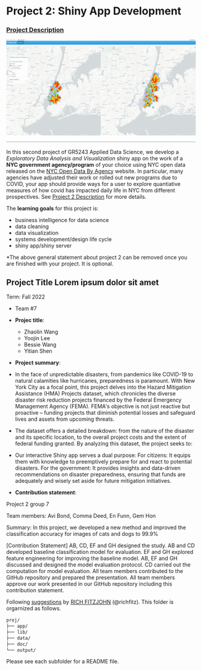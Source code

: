 # Project 2: Shiny App Development

### [Project Description](doc/project2_desc.md)

![screenshot](doc/figs/map.jpg)

In this second project of GR5243 Applied Data Science, we develop a *Exploratory Data Analysis and Visualization* shiny app on the work of a **NYC government agency/program** of your choice using NYC open data released on the [NYC Open Data By Agency](https://opendata.cityofnewyork.us/data/) website. In particular, many agencies have adjusted their work or rolled out new programs due to COVID, your app should provide ways for a user to explore quantiative measures of how covid has impacted daily life in NYC from different prospectives. See [Project 2 Description](doc/project2_desc.md) for more details.  

The **learning goals** for this project is:

- business intelligence for data science
- data cleaning
- data visualization
- systems development/design life cycle
- shiny app/shiny server

*The above general statement about project 2 can be removed once you are finished with your project. It is optional.

## Project Title Lorem ipsum dolor sit amet
Term: Fall 2022

+ Team #7
+ **Projec title**: 
	+ Zhaolin Wang
	+ Yoojin Lee
	+ Bessie Wang
	+ Yitian Shen

+ **Project summary**:
+ In the face of unpredictable disasters, from pandemics like COVID-19 to natural calamities like hurricanes, preparedness is paramount. With New York City as a focal point, this project delves into the Hazard Mitigation Assistance (HMA) Projects dataset, which chronicles the diverse disaster risk reduction projects financed by the Federal Emergency Management Agency (FEMA). FEMA's objective is not just reactive but proactive – funding projects that diminish potential losses and safeguard lives and assets from upcoming threats.

+ The dataset offers a detailed breakdown: from the nature of the disaster and its specific location, to the overall project costs and the extent of federal funding granted. By analyzing this dataset, the project seeks to:
  
+ Our interactive Shiny app serves a dual purpose:
For citizens: It equips them with knowledge to preemptively prepare for and react to potential disasters.
For the government: It provides insights and data-driven recommendations on disaster preparedness, ensuring that funds are adequately and wisely set aside for future mitigation initiatives.

+ **Contribution statement**:

Project 2 group 7

Team members: Avi Bond, Comma Deed, En Funn, Gem Hon

Summary: In this project, we developed a new method and improved the classification accuracy for images of cats and dogs to 99.9%

[Contribution Statement] AB, CD, EF and GH designed the study. AB and CD developed baseline classification model for evaluation. EF and GH explored feature engineering for improving the baseline model. AB, EF and GH discussed and designed the model evaluation protocol. CD carried out the computation for model evaluation. All team members contributed to the GitHub repository and prepared the presentation. All team members approve our work presented in our GitHub repository including this contribution statement.

Following [suggestions](http://nicercode.github.io/blog/2013-04-05-projects/) by [RICH FITZJOHN](http://nicercode.github.io/about/#Team) (@richfitz). This folder is orgarnized as follows.

```
proj/
├── app/
├── lib/
├── data/
├── doc/
└── output/
```

Please see each subfolder for a README file.

